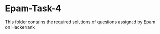 # Epam-Task-4
This folder contains the required solutions of questions assigned by Epam on Hackerrank
